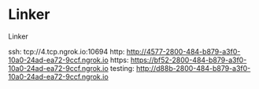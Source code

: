 # Linker
Linker

ssh: tcp://4.tcp.ngrok.io:10694 
http: http://4577-2800-484-b879-a3f0-10a0-24ad-ea72-9ccf.ngrok.io 
https: https://bf52-2800-484-b879-a3f0-10a0-24ad-ea72-9ccf.ngrok.io 
testing: http://d88b-2800-484-b879-a3f0-10a0-24ad-ea72-9ccf.ngrok.io 